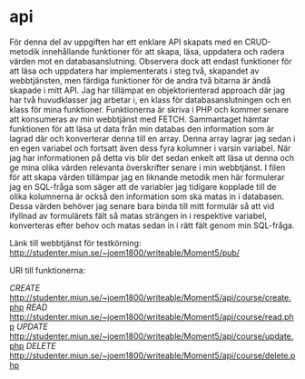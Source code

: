 # api

För denna del av uppgiften har ett enklare API skapats med en CRUD-metodik innehållande
funktioner för att skapa, läsa, uppdatera och radera värden mot en databasanslutning. 
Observera dock att endast funktioner för att läsa och uppdatera har implementerats i steg två, 
skapandet av webbtjänsten, men färdiga funktioner för de andra två bitarna är ändå skapade i 
mitt API. 
Jag har tillämpat en objektorienterad approach där jag har två huvudklasser jag arbetar i, en klass
för databasanslutningen och en klass för mina funktioner. Funktionerna är skriva i PHP och kommer
senare att konsumeras av min webbtjänst med FETCH. 
Sammantaget hämtar funktionen för att läsa ut data från min databas den information som är lagrad där 
och konverterar denna till en array. Denna array lagrar jag sedan i en egen variabel och fortsatt
även dess fyra kolumner i varsin variabel. När jag har informationen på detta vis blir det sedan enkelt
att läsa ut denna och ge mina olika värden relevanta överskrifter senare i min webbtjänst. I filen
för att skapa värden tillämpar jag en liknande metodik men här formulerar jag en SQL-fråga som säger att
de variabler jag tidigare kopplade till de olika kolumnerna är också den information som ska matas in 
i databasen. Dessa värden behöver jag senare bara binda till mitt formulär så att vid ifyllnad av 
formulärets fält så matas strängen in i respektive variabel, konverteras efter behov och matas sedan
in i rätt fält genom min SQL-fråga.

Länk till webbtjänst för testkörning:
http://studenter.miun.se/~joem1800/writeable/Moment5/pub/

URI till funktionerna:

_CREATE_
http://studenter.miun.se/~joem1800/writeable/Moment5/api/course/create.php
_READ_
http://studenter.miun.se/~joem1800/writeable/Moment5/api/course/read.php
_UPDATE_
http://studenter.miun.se/~joem1800/writeable/Moment5/api/course/update.php
_DELETE_
http://studenter.miun.se/~joem1800/writeable/Moment5/api/course/delete.php
